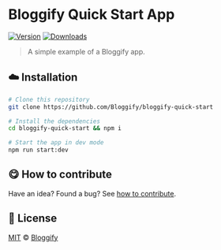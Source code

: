 
# Bloggify Quick Start App

 [![Version](https://img.shields.io/npm/v/bloggify-bloggify-quick-start.svg)](https://www.npmjs.com/package/bloggify-bloggify-quick-start) [![Downloads](https://img.shields.io/npm/dt/bloggify-bloggify-quick-start.svg)](https://www.npmjs.com/package/bloggify-bloggify-quick-start)

> A simple example of a Bloggify app.

## :cloud: Installation

```bash
# Clone this repository
git clone https://github.com/Bloggify/bloggify-quick-start

# Install the dependencies
cd bloggify-quick-start && npm i

# Start the app in dev mode
npm run start:dev
```

## :yum: How to contribute
Have an idea? Found a bug? See [how to contribute][contributing].


## :scroll: License

[MIT][license] © [Bloggify][website]

[license]: http://showalicense.com/?fullname=Bloggify%20%3Csupport%40bloggify.org%3E%20(https%3A%2F%2Fbloggify.org)&year=2014#license-mit
[website]: https://bloggify.org
[contributing]: /CONTRIBUTING.md
[docs]: /DOCUMENTATION.md

